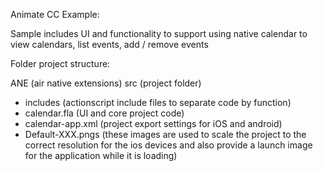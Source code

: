 Animate CC Example: 

Sample includes UI and functionality to support using native calendar to view calendars, list events, add / remove events

Folder project structure:

ANE (air native extensions)
src (project folder)
- includes (actionscript include files to separate code by function)
- calendar.fla (UI and core project code)
- calendar-app.xml (project export settings for iOS and android)
- Default-XXX.pngs (these images are used to scale the project to the correct resolution for the ios devices and also provide a launch image for the application while it is loading)
